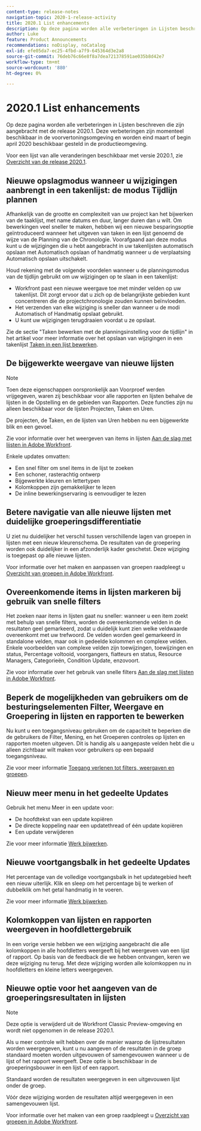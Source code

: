 ```yaml
---
content-type: release-notes
navigation-topic: 2020-1-release-activity
title: 2020.1 List enhancements
description: Op deze pagina worden alle verbeteringen in Lijsten beschreven die zijn aangebracht met de release 2020.1. Deze verbeteringen zijn momenteel beschikbaar in de voorvertoningsomgeving en worden eind maart of begin april 2020 beschikbaar gesteld in de productieomgeving.
author: Luke
feature: Product Announcements
recommendations: noDisplay, noCatalog
exl-id: efe05da7-ec25-4fbd-a7f9-645364d3e2a8
source-git-commit: 76deb76c66e8f8a7dea721378591ae035b8d42e7
workflow-type: tm+mt
source-wordcount: '880'
ht-degree: 0%

---
```


# 2020.1 List enhancements

Op deze pagina worden alle verbeteringen in Lijsten beschreven die zijn aangebracht met de release 2020.1. Deze verbeteringen zijn momenteel beschikbaar in de voorvertoningsomgeving en worden eind maart of begin april 2020 beschikbaar gesteld in de productieomgeving.

Voor een lijst van alle veranderingen beschikbaar met versie 2020.1, zie [Overzicht van de release 2020.1](../../../product-announcements/product-releases/2020.1-release-activity/2020.1-release-overview.md).

## Nieuwe opslagmodus wanneer u wijzigingen aanbrengt in een takenlijst: de modus Tijdlijn plannen

Afhankelijk van de grootte en complexiteit van uw project kan het bijwerken van de taaklijst, met name datums en duur, langer duren dan u wilt. Om bewerkingen veel sneller te maken, hebben wij een nieuwe besparingsoptie geïntroduceerd wanneer het uitgeven van taken in een lijst genoemd de wijze van de Planning van de Chronologie. Voorafgaand aan deze modus kunt u de wijzigingen die u hebt aangebracht in uw takenlijsten automatisch opslaan met Automatisch opslaan of handmatig wanneer u de verplaatsing Automatisch opslaan uitschakelt.

Houd rekening met de volgende voordelen wanneer u de planningsmodus van de tijdlijn gebruikt om uw wijzigingen op te slaan in een takenlijst:

* Workfront past een nieuwe weergave toe met minder velden op uw takenlijst. Dit zorgt ervoor dat u zich op de belangrijkste gebieden kunt concentreren die de projectchronologie zouden kunnen beïnvloeden.
* Het verzenden van elke wijziging is sneller dan wanneer u de modi Automatisch of Handmatig opslaat gebruikt.
* U kunt uw wijzigingen terugdraaien voordat u ze opslaat.

Zie de sectie &quot;Taken bewerken met de planningsinstelling voor de tijdlijn&quot; in het artikel voor meer informatie over het opslaan van wijzigingen in een takenlijst [Taken in een lijst bewerken](../../../manage-work/tasks/manage-tasks/edit-tasks-in-a-list.md).

## De bijgewerkte weergave van nieuwe lijsten

>[!NOTE]
>
>Toen deze eigenschappen oorspronkelijk aan Voorproef werden vrijgegeven, waren zij beschikbaar voor alle rapporten en lijsten behalve de lijsten in de Opstelling en de gebieden van Rapporten. Deze functies zijn nu alleen beschikbaar voor de lijsten Projecten, Taken en Uren.

De projecten, de Taken, en de lijsten van Uren hebben nu een bijgewerkte blik en een gevoel.

Zie voor informatie over het weergeven van items in lijsten [Aan de slag met lijsten in Adobe Workfront](../../../workfront-basics/navigate-workfront/use-lists/view-items-in-a-list.md).

Enkele updates omvatten:

* Een snel filter om snel items in de lijst te zoeken
* Een schoner, rasterachtig ontwerp
* Bijgewerkte kleuren en lettertypen
* Kolomkoppen zijn gemakkelijker te lezen
* De inline bewerkingservaring is eenvoudiger te lezen

## Betere navigatie van alle nieuwe lijsten met duidelijke groeperingsdifferentiatie

U ziet nu duidelijker het verschil tussen verschillende lagen van groepen in lijsten met een nieuw kleurenschema. De resultaten van de groepering worden ook duidelijker in een afzonderlijk kader geschetst. Deze wijziging is toegepast op alle nieuwe lijsten.

Voor informatie over het maken en aanpassen van groepen raadpleegt u [Overzicht van groepen in Adobe Workfront](../../../reports-and-dashboards/reports/reporting-elements/groupings-overview.md).

## Overeenkomende items in lijsten markeren bij gebruik van snelle filters

Het zoeken naar items in lijsten gaat nu sneller: wanneer u een item zoekt met behulp van snelle filters, worden de overeenkomende velden in de resultaten geel gemarkeerd, zodat u duidelijk kunt zien welke veldwaarde overeenkomt met uw trefwoord. De velden worden geel gemarkeerd in standalone velden, maar ook in gedeelde kolommen en complexe velden. Enkele voorbeelden van complexe velden zijn toewijzingen, toewijzingen en status, Percentage voltooid, voorgangers, fiatteurs en status, Resource Managers, Categorieën, Condition Update, enzovoort.

Zie voor informatie over het gebruik van snelle filters [Aan de slag met lijsten in Adobe Workfront](../../../workfront-basics/navigate-workfront/use-lists/view-items-in-a-list.md).

## Beperk de mogelijkheden van gebruikers om de besturingselementen Filter, Weergave en Groepering in lijsten en rapporten te bewerken

Nu kunt u een toegangsniveau gebruiken om de capaciteit te beperken die de gebruikers de Filter, Mening, en het Groeperen controles op lijsten en rapporten moeten uitgeven. Dit is handig als u aangepaste velden hebt die u alleen zichtbaar wilt maken voor gebruikers op een bepaald toegangsniveau.

Zie voor meer informatie [Toegang verlenen tot filters, weergaven en groepen](../../../administration-and-setup/add-users/configure-and-grant-access/grant-access-fvg.md).

## Nieuw meer menu in het gedeelte Updates

Gebruik het menu Meer in een update voor:

* De hoofdtekst van een update kopiëren
* De directe koppeling naar een updatethread of één update kopiëren
* Een update verwijderen

Zie voor meer informatie [Werk bijwerken](../../../workfront-basics/updating-work-items-and-viewing-updates/update-work.md).

## Nieuwe voortgangsbalk in het gedeelte Updates

Het percentage van de volledige voortgangsbalk in het updategebied heeft een nieuw uiterlijk. Klik en sleep om het percentage bij te werken of dubbelklik om het getal handmatig in te voeren.

Zie voor meer informatie [Werk bijwerken](../../../workfront-basics/updating-work-items-and-viewing-updates/update-work.md).

## Kolomkoppen van lijsten en rapporten weergeven in hoofdlettergebruik

In een vorige versie hebben we een wijziging aangebracht die alle kolomkoppen in alle hoofdletters weergeeft bij het weergeven van een lijst of rapport. Op basis van de feedback die we hebben ontvangen, keren we deze wijziging nu terug. Met deze wijziging worden alle kolomkoppen nu in hoofdletters en kleine letters weergegeven.

## Nieuwe optie voor het aangeven van de groeperingsresultaten in lijsten

>[!NOTE]
>
>Deze optie is verwijderd uit de Workfront Classic Preview-omgeving en wordt niet opgenomen in de release 2020.1.

Als u meer controle wilt hebben over de manier waarop de lijstresultaten worden weergegeven, kunt u nu aangeven of de resultaten in de groep standaard moeten worden uitgevouwen of samengevouwen wanneer u de lijst of het rapport weergeeft. Deze optie is beschikbaar in de groeperingsbouwer in een lijst of een rapport.

Standaard worden de resultaten weergegeven in een uitgevouwen lijst onder de groep.

Vóór deze wijziging worden de resultaten altijd weergegeven in een samengevouwen lijst.

Voor informatie over het maken van een groep raadpleegt u [Overzicht van groepen in Adobe Workfront](../../../reports-and-dashboards/reports/reporting-elements/groupings-overview.md).
